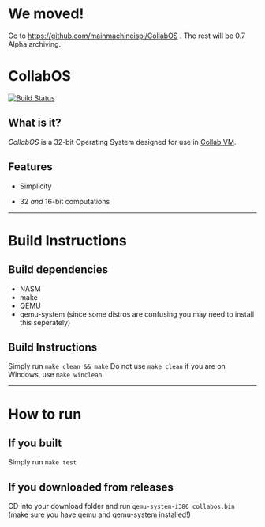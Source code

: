 # We moved!
Go to https://github.com/mainmachineispi/CollabOS . The rest will be 0.7 Alpha archiving.

# CollabOS
[![Build Status](https://travis-ci.com/mainmachineispi/CollabOS.svg?branch=master)](https://travis-ci.com/mainmachineispi/CollabOS)
## What is it?
*CollabOS* is a 32-bit Operating System designed for use in [Collab VM](computernewb.com/collab-vm/).   
## Features

 - Simplicity

 - 32 *and* 16-bit computations
-------------
# Build Instructions
## Build dependencies
- NASM
- make
- QEMU
- qemu-system (since some distros are confusing you may need to install this seperately)
## Build Instructions
Simply run `make clean && make` 
Do not use `make clean` if you are on Windows, use `make winclean`

-------------
# How to run
## If you built
Simply run `make test`
## If you downloaded from releases
CD into your download folder and run `qemu-system-i386 collabos.bin` (make sure you have qemu and qemu-system installed!)
 
